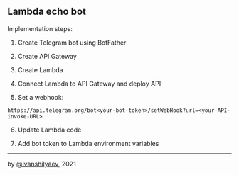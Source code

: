 ## Lambda echo bot

Implementation steps:

1. Create Telegram bot using BotFather

2. Create API Gateway

3. Create Lambda

4. Connect Lambda to API Gateway and deploy API

5. Set a webhook:

`https://api.telegram.org/bot<your-bot-token>/setWebHook?url=<your-API-invoke-URL>`

6. Update Lambda code

7. Add bot token to Lambda environment variables

---

by [@ivanshilyaev](https://github.com/ivanshilyaev), 2021